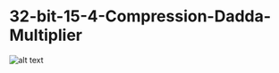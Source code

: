 # 32-bit-15-4-Compression-Dadda-Multiplier
![alt text](https://github.com/thegamingbot/32-bit-15-4-Compression-Dadda-Multiplier/blob/main/32-bit%2015:4%20Compressor%20Dadda%20Multiplier.jpg?raw=true)
